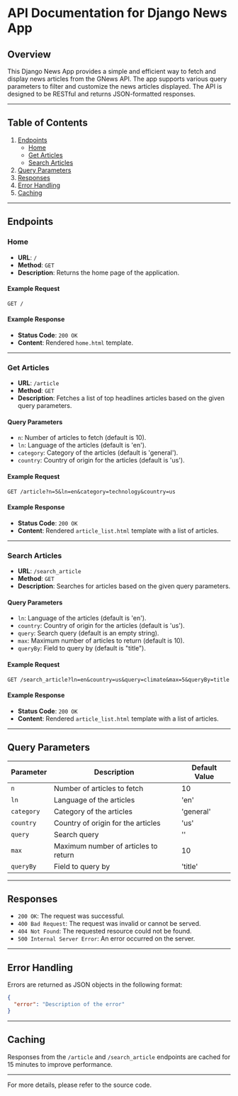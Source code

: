 # API Documentation for Django News App

## Overview

This Django News App provides a simple and efficient way to fetch and display news articles from the GNews API. The app supports various query parameters to filter and customize the news articles displayed. The API is designed to be RESTful and returns JSON-formatted responses.

---

## Table of Contents

1. [Endpoints](#endpoints)
    - [Home](#home)
    - [Get Articles](#get-articles)
    - [Search Articles](#search-articles)
2. [Query Parameters](#query-parameters)
3. [Responses](#responses)
4. [Error Handling](#error-handling)
5. [Caching](#caching)

---

## Endpoints

### Home

- **URL**: `/`
- **Method**: `GET`
- **Description**: Returns the home page of the application.

#### Example Request

```
GET /
```

#### Example Response

- **Status Code**: `200 OK`
- **Content**: Rendered `home.html` template.

---

### Get Articles

- **URL**: `/article`
- **Method**: `GET`
- **Description**: Fetches a list of top headlines articles based on the given query parameters.

#### Query Parameters

- `n`: Number of articles to fetch (default is 10).
- `ln`: Language of the articles (default is 'en').
- `category`: Category of the articles (default is 'general').
- `country`: Country of origin for the articles (default is 'us').

#### Example Request

```
GET /article?n=5&ln=en&category=technology&country=us
```

#### Example Response

- **Status Code**: `200 OK`
- **Content**: Rendered `article_list.html` template with a list of articles.

---

### Search Articles

- **URL**: `/search_article`
- **Method**: `GET`
- **Description**: Searches for articles based on the given query parameters.

#### Query Parameters

- `ln`: Language of the articles (default is 'en').
- `country`: Country of origin for the articles (default is 'us').
- `query`: Search query (default is an empty string).
- `max`: Maximum number of articles to return (default is 10).
- `queryBy`: Field to query by (default is "title").

#### Example Request

```
GET /search_article?ln=en&country=us&query=climate&max=5&queryBy=title
```

#### Example Response

- **Status Code**: `200 OK`
- **Content**: Rendered `article_list.html` template with a list of articles.

---

## Query Parameters

| Parameter | Description | Default Value |
|-----------|-------------|---------------|
| `n`       | Number of articles to fetch | 10 |
| `ln`      | Language of the articles | 'en' |
| `category`| Category of the articles | 'general' |
| `country` | Country of origin for the articles | 'us' |
| `query`   | Search query | '' |
| `max`     | Maximum number of articles to return | 10 |
| `queryBy` | Field to query by | 'title' |

---

## Responses

- `200 OK`: The request was successful.
- `400 Bad Request`: The request was invalid or cannot be served.
- `404 Not Found`: The requested resource could not be found.
- `500 Internal Server Error`: An error occurred on the server.

---

## Error Handling

Errors are returned as JSON objects in the following format:

```json
{
  "error": "Description of the error"
}
```

---

## Caching

Responses from the `/article` and `/search_article` endpoints are cached for 15 minutes to improve performance.

---

For more details, please refer to the source code.